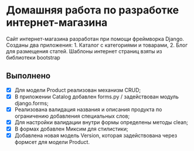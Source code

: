 # Домашняя работа по разработке интернет-магазина
Сайт интернет-магазина разработан при помощи фреймворка Django. Созданы два приложения: 1. Каталог с категориями и товарами, 2. Блог для размещения статей.
Шаблоны интернет страниц взяты из библиотеки bootstrap

## Выполнено
- [x] Для модели Product реализован механизм CRUD;
- [x] В приложении Catalog добавлен forms.py / задействован модуль django.forms;
- [x] Реализована валидация названия и описания продукта по ограничению добавления специальных слов;
- [x] Для настройки валидации внутри формы определены методы clean;
- [x] В формах добавлен Миксим для стилистики; 
- [x] Добавлена новая модель Version, которая задействована через формсет для модели Product.
